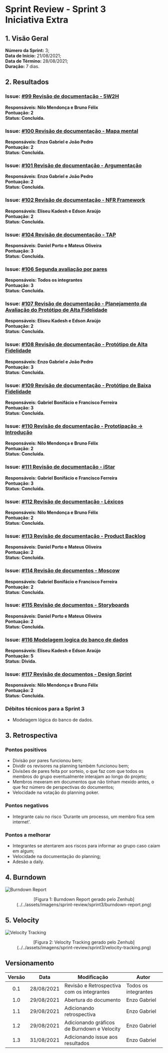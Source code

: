 # Sprint Review - Sprint 3 <br> <span class="rotulo-extra">Iniciativa Extra</span>
 
## 1. Visão Geral
**Número da Sprint:** 3;<br>
**Data de Início:** 21/08/2021;<br>
**Data de Término:** 28/08/2021;<br>
**Duração:** 7 dias.<br>
 
## 2. Resultados

### **Issue:** [#99 Revisão de documentação - 5W2H](https://github.com/UnBArqDsw2021-1/2021.1_G6_Curumim/issues/99)<br>
**Responsáveis: Nilo Mendonça e Bruno Félix**<br>
 **Pontuação: 2**<br>
 **Status: Concluída.**<br>

### **Issue:** [#100 Revisão de documentação - Mapa mental](https://github.com/UnBArqDsw2021-1/2021.1_G6_Curumim/issues/100)<br>
**Responsáveis: Enzo Gabriel e João Pedro**<br>
 **Pontuação: 2**<br>
 **Status: Concluída.**<br>

### **Issue:** [#101 Revisão de documentação - Argumentação](https://github.com/UnBArqDsw2021-1/2021.1_G6_Curumim/issues/101)<br>
**Responsáveis: Enzo Gabriel e João Pedro**<br>
 **Pontuação: 2**<br>
 **Status: Concluída.**<br>

### **Issue:** [#102 Revisão de documentação - NFR Framework](https://github.com/UnBArqDsw2021-1/2021.1_G6_Curumim/issues/102)<br>
**Responsáveis: Eliseu Kadesh e Edson Araújo**<br>
 **Pontuação: 2**<br>
 **Status: Concluída.**<br>

### **Issue:** [#104 Revisão de documentação - TAP](https://github.com/UnBArqDsw2021-1/2021.1_G6_Curumim/issues/104)<br>
**Responsáveis: Daniel Porto e Mateus Oliveira**<br>
 **Pontuação: 3**<br>
 **Status: Concluída.**<br>

### **Issue:** [#106 Segunda avaliação por pares](https://github.com/UnBArqDsw2021-1/2021.1_G6_Curumim/issues/106)<br>
**Responsáveis: Todos os integrantes**<br>
 **Pontuação: 3**<br>
 **Status: Concluída.**<br>

### **Issue:** [#107 Revisão de documentação - Planejamento da Avaliação do Protótipo de Alta Fidelidade](https://github.com/UnBArqDsw2021-1/2021.1_G6_Curumim/issues/107)<br>
**Responsáveis: Eliseu Kadesh e Edson Araújo**<br>
 **Pontuação: 2**<br>
 **Status: Concluída.**<br>

### **Issue:** [#108 Revisão de documentação - Protótipo de Alta Fidelidade](https://github.com/UnBArqDsw2021-1/2021.1_G6_Curumim/issues/108)<br>
**Responsáveis: Enzo Gabriel e João Pedro**<br>
 **Pontuação: 3**<br>
 **Status: Concluída.**<br>

### **Issue:** [#109 Revisão de documentação - Protótipo de Baixa Fidelidade](https://github.com/UnBArqDsw2021-1/2021.1_G6_Curumim/issues/109)<br>
**Responsáveis: Gabriel Bonifácio e Francisco Ferreira**<br>
 **Pontuação: 3**<br>
 **Status: Concluída.**<br>

### **Issue:** [#110 Revisão de documentação - Prototipação → Introdução](https://github.com/UnBArqDsw2021-1/2021.1_G6_Curumim/issues/110)<br>
**Responsáveis: Nilo Mendonça e Bruno Félix**<br>
 **Pontuação: 2**<br>
 **Status: Concluída.**<br>

### **Issue:** [#111 Revisão de documentação - iStar](https://github.com/UnBArqDsw2021-1/2021.1_G6_Curumim/issues/111)<br>
**Responsáveis: Gabriel Bonifácio e Francisco Ferreira**<br>
 **Pontuação: 3**<br>
 **Status: Concluída.**<br>

### **Issue:** [#112 Revisão de documentação - Léxicos](https://github.com/UnBArqDsw2021-1/2021.1_G6_Curumim/issues/112)<br>
**Responsáveis: Nilo Mendonça e Bruno Félix**<br>
 **Pontuação: 2**<br>
 **Status: Concluída.**<br>

### **Issue:** [#113 Revisão de documentação - Product Backlog](https://github.com/UnBArqDsw2021-1/2021.1_G6_Curumim/issues/113)<br>
**Responsáveis: Daniel Porto e Mateus Oliveira**<br>
 **Pontuação: 2**<br>
 **Status: Concluída.**<br>

### **Issue:** [#114 Revisão de documentos - Moscow](https://github.com/UnBArqDsw2021-1/2021.1_G6_Curumim/issues/114)<br>
**Responsáveis: Gabriel Bonifácio e Francisco Ferreira**<br>
 **Pontuação: 2**<br>
 **Status: Concluída.**<br>

### **Issue:** [#115 Revisão de documentos - Storyboards](https://github.com/UnBArqDsw2021-1/2021.1_G6_Curumim/issues/115)<br>
**Responsáveis: Daniel Porto e Mateus Oliveira**<br>
 **Pontuação: 2**<br>
 **Status: Concluída.**<br>

 ### **Issue:** [#116 Modelagem logica do banco de dados](https://github.com/UnBArqDsw2021-1/2021.1_G6_Curumim/issues/6)<br>
**Responsáveis: Eliseu Kadesh e Edson Araújo**<br>
 **Pontuação: 5**<br>
 **Status: Dívida.**<br>
 
### **Issue:** [#117 Revisão de documentos - Design Sprint](https://github.com/UnBArqDsw2021-1/2021.1_G6_Curumim/issues/117)<br>
**Responsáveis: Nilo Mendonça e Bruno Félix**<br>
 **Pontuação: 2**<br>
 **Status: Concluída.**<br>
### **Débitos técnicos para a Sprint 3**
- Modelagem lógica do banco de dados.

## 3. Retrospectiva

### **Pontos positivos**
- Divisão por pares funcionou bem;
- Dividir os revisores na planning também funcionou bem;
- Divisões de pares feita por sorteio, o que faz com que todos os membros do grupo eventualmente interajam ao longo do projeto;
- Membros mexeram em documentos que não tinham mexido antes, o que fez número de perspectivas do documentos;
- Velocidade na votação do planning poker.

### **Pontos negativos**
- Integrante caiu no risco 'Durante um processo, um membro fica sem internet'.
  
### **Pontos a melhorar**
- Integrantes se atentarem aos riscos para informar ao grupo caso caiam em algum;
- Velocidade na documentação do planning;
- Adesão a daily.

## 4. Burndown
![Burndown Report](../../assets/imagens/sprint-review/sprint3/burndown-report.png)
<center>[Figura 1: Burndown Report gerado pelo Zenhub](../../assets/imagens/sprint-review/sprint3/burndown-report.png)</center>

## 5. Velocity
![Velocity Tracking](../../assets/imagens/sprint-review/sprint3/velocity-tracking.png)
<center>[Figura 2: Velocity Tracking gerado pelo Zenhub](../../assets/imagens/sprint-review/sprint3/velocity-tracking.png)</center>

## Versionamento
| Versão | Data       | Modificação                                | Autor                |
| :----: | ---------- | ------------------------------------------ | -------------------- |
|  0.1   | 28/08/2021 | Revisão e Retrospectiva com os integrantes | Todos os integrantes |
|  1.0   | 29/08/2021 | Abertura do documento | Enzo Gabriel |
|  1.1   | 29/08/2021 | Adicionando retrospectiva | Enzo Gabriel |
|  1.2   | 29/08/2021 | Adicionando gráficos de Burndown e Velocity | Enzo Gabriel |
|  1.3   | 31/08/2021 | Adicionando issue aos resultados | Enzo Gabriel |